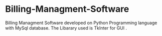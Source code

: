 # Billing-Managment-Software
Billing Managment Software developed on Python Programming language with MySql database. The Libarary used is TkInter for GUI . 
